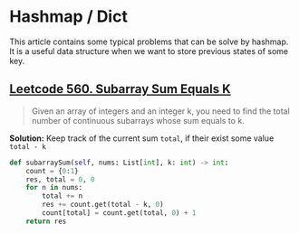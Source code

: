 # Hashmap / Dict

This article contains some typical problems that can be solve by hashmap. It is a useful data structure when we want to store previous states of some key.

## [Leetcode 560. Subarray Sum Equals K](https://leetcode.com/problems/subarray-sum-equals-k/)
> Given an array of integers and an integer k, you need to find the total number of continuous subarrays whose sum equals to k.

**Solution:** Keep track of the current sum `total`, if their exist some value `total - k` 
```python
def subarraySum(self, nums: List[int], k: int) -> int:
    count = {0:1}
    res, total = 0, 0
    for n in nums:
        total += n
        res += count.get(total - k, 0)
        count[total] = count.get(total, 0) + 1
    return res
```